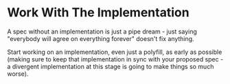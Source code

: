# Work With The Implementation

A spec without an implementation is just a pipe dream - just saying "everybody will agree on everything forever" doesn't fix anything.

Start working on an implementation, even just a polyfill, as early as possible (making sure to keep that implementation in sync with your proposed spec - a divergent implementation at this stage is going to make things so much worse).
